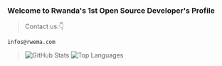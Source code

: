 ### Welcome to Rwanda's 1st Open Source Developer's Profile
 >Contact us:👇
```
infos@rwema.com
```
> ![GitHub Stats](https://github-readme-stats.vercel.app/api?username=rwema3&theme=radical)
> ![Top Languages](https://github-readme-stats.vercel.app/api/top-langs/?username=rwema3&show_icons=true&theme=radical)


